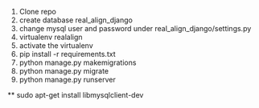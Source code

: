 1) Clone repo
2) create database real_align_django
3) change mysql user and password under real_align_django/settings.py
4) virtualenv realalign
5) activate the virtualenv
6) pip install -r requirements.txt
7) python manage.py makemigrations
8) python manage.py migrate
9) python manage.py runserver


** sudo apt-get install libmysqlclient-dev
